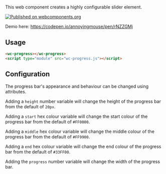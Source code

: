 # <wc-progress>

This web component creates a highly configurable slider element.

[![Published on webcomponents.org](https://img.shields.io/badge/webcomponents.org-published-blue.svg)](https://www.webcomponents.org/element/@annoyingmouse/wc-progress)
  
Demo here: https://codepen.io/annoyingmouse/pen/rNZZGMj  

## Usage

```html
<wc-progress></wc-progress>
<script type="module" src="wc-progress.js"></script>
```

## Configuration

The progress bar's appearance and behaviour can be changed using attributes.

Adding a `height` number variable will change the height of the progress bar from the default of `20px`.

Adding a `start` hex colour variable will change the start colour of the progress bar from the default of `#FF0000`.

Adding a `middle` hex colour variable will change the middle colour of the progress bar from the default of `#FF9900`.

Adding a `end` hex colour variable will change the end colour of the progress bar from the default of `#33FF00`.

Adding the `progress` number variable will change the width of the progress bar.